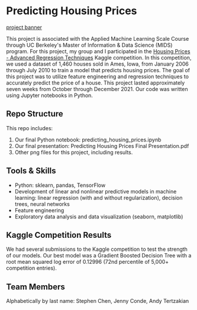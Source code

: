 # Predicting Housing Prices

[project banner](https://github.com/jjconde3/Housing_Price_Predictions/blob/main/housesbanner.png)

This project is associated with the Applied Machine Learning Scale Course through UC Berkeley's Master of Information & Data Science (MIDS) program. For this project, my group and I participated in the [Housing Prices - Advanced Regression Techniques](https://www.kaggle.com/c/house-prices-advanced-regression-techniques/overview) Kaggle competition. In this competition, we used a dataset of 1,460 houses sold in Ames, Iowa, from January 2006 through July 2010 to train a model that predicts housing prices. The goal of this project was to utilize feature engineering and regression techniques to accurately predict the price of a house. This project lasted approximately seven weeks from October through December 2021. Our code was written using Jupyter notebooks in Python.

## Repo Structure

This repo includes:
1. Our final Python notebook: predicting_housing_prices.ipynb
2. Our final presentation: Predicting Housing Prices Final Presentation.pdf
3. Other png files for this project, including results.

## Tools & Skills
- Python: sklearn, pandas, TensorFlow
- Development of linear and nonlinear predictive models in machine learning: linear regression (with and without regularization), decision trees, neural networks
- Feature engineering
- Exploratory data analysis and data visualization (seaborn, matplotlib)

## Kaggle Competition Results
We had several submissions to the Kaggle competition to test the strength of our models. Our best model was a Gradient Boosted Decision Tree with a root mean squared log error of 0.12996 (72nd percentile of 5,000+ competition entries).

## Team Members
Alphabetically by last name: Stephen Chen, Jenny Conde, Andy Tertzakian
